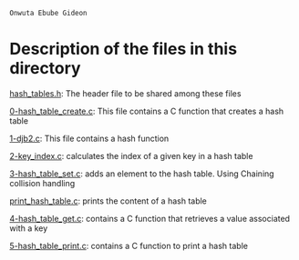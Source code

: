 ```
Onwuta Ebube Gideon
```

# Description of the files in this directory

[hash_tables.h](./hash_tables.h): The header file to be shared among these files



[0-hash_table_create.c](./0-hash_table_create.c): This file contains a C function that creates a hash table



[1-djb2.c](./1-djb2.c): This file contains a hash function



[2-key_index.c](./2-key_index.c): calculates the index of a given key in a hash table



[3-hash_table_set.c](./3-hash_table_set.c): adds an element to the hash table. Using Chaining collision handling



[print_hash_table.c](./print_hash_table.c): prints the content of a hash table



[4-hash_table_get.c](.4-hash_table_get.c): contains a C function that retrieves a value associated with a key



[5-hash_table_print.c](./5-hash_table_print.c): contains a C function to print a hash table
